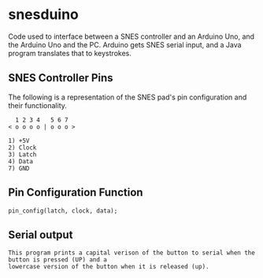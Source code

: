 # snesduino
Code used to interface between a SNES controller and an Arduino Uno, and the Arduino Uno and the PC.  Arduino gets SNES serial input, and a Java program translates that to keystrokes.

## SNES Controller Pins

The following is a representation of the SNES pad's pin configuration and their functionality.

	  1 2 3 4   5 6 7
	< o o o o | o o o >
	
	1) +5V
	2) Clock
	3) Latch
	4) Data
	7) GND

## Pin Configuration Function
	
	pin_config(latch, clock, data);

## Serial output
	This program prints a capital verison of the button to serial when the button is pressed (UP) and a
	lowercase version of the button when it is released (up).
